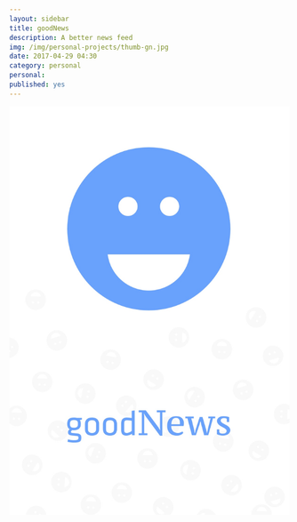 ```yaml
---
layout: sidebar
title: goodNews
description: A better news feed
img: /img/personal-projects/thumb-gn.jpg
date: 2017-04-29 04:30
category: personal
personal: 
published: yes
---
```

![goodNews](/img/personal-projects/goodNews-fb-1200w.jpg)